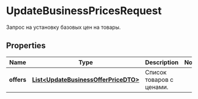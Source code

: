 

# UpdateBusinessPricesRequest

Запрос на установку базовых цен на товары.

## Properties

| Name | Type | Description | Notes |
|------------ | ------------- | ------------- | -------------|
|**offers** | [**List&lt;UpdateBusinessOfferPriceDTO&gt;**](UpdateBusinessOfferPriceDTO.md) | Список товаров с ценами. |  |



